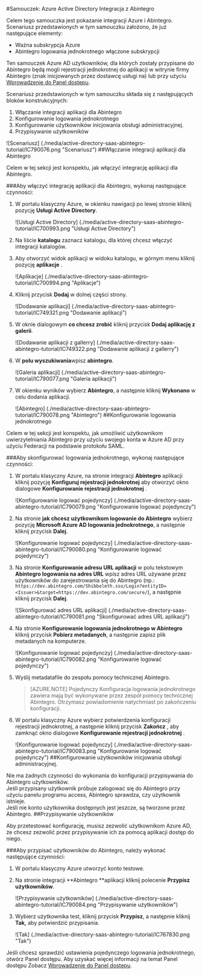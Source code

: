 <properties 
    pageTitle="Samouczek: Azure Active Directory Integracja z Abintegro | Microsoft Azure" 
    description="Dowiedz się, jak użyć Abintegro z usługi Azure Active Directory w celu włączenia rejestracji jednokrotnej, automatycznego inicjowania obsługi administracyjnej i nie tylko!" 
    services="active-directory" 
    authors="jeevansd"  
    documentationCenter="na" 
    manager="femila"/>
<tags 
    ms.service="active-directory" 
    ms.devlang="na" 
    ms.topic="article" 
    ms.tgt_pltfrm="na" 
    ms.workload="identity" 
    ms.date="09/29/2016" 
    ms.author="jeedes" />

#<a name="tutorial-azure-active-directory-integration-with-abintegro"></a>Samouczek: Azure Active Directory Integracja z Abintegro

Celem tego samouczka jest pokazanie integracji Azure i Abintegro.  
Scenariusz przedstawionych w tym samouczku założono, że już następujące elementy:

-   Ważna subskrypcja Azure
-   Abintegro logowania jednokrotnego włączone subskrypcji

Ten samouczek Azure AD użytkowników, dla których zostały przypisane do Abintegro będą mogli rejestracji jednokrotnej do aplikacji w witrynie firmy Abintegro (znak inicjowanych przez dostawcę usługi na) lub przy użyciu [Wprowadzenie do Panel dostępu](active-directory-saas-access-panel-introduction.md).

Scenariusz przedstawionych w tym samouczku składa się z następujących bloków konstrukcyjnych:

1.  Włączanie integracji aplikacji dla Abintegro
2.  Konfigurowanie logowania jednokrotnego
3.  Konfigurowanie użytkowników inicjowania obsługi administracyjnej.
4.  Przypisywanie użytkowników

![Scenariusz] (./media/active-directory-saas-abintegro-tutorial/IC790076.png "Scenariusz")
##<a name="enabling-the-application-integration-for-abintegro"></a>Włączanie integracji aplikacji dla Abintegro

Celem w tej sekcji jest konspektu, jak włączyć integrację aplikacji dla Abintegro.

###<a name="to-enable-the-application-integration-for-abintegro-perform-the-following-steps"></a>Aby włączyć integrację aplikacji dla Abintegro, wykonaj następujące czynności:

1.  W portalu klasyczny Azure, w okienku nawigacji po lewej stronie kliknij pozycję **Usługi Active Directory**.

    ![Usługi Active Directory] (./media/active-directory-saas-abintegro-tutorial/IC700993.png "Usługi Active Directory")

2.  Na liście **katalogu** zaznacz katalogu, dla której chcesz włączyć integracji katalogów.

3.  Aby otworzyć widok aplikacji w widoku katalogu, w górnym menu kliknij pozycję **aplikacje** .

    ![Aplikacje] (./media/active-directory-saas-abintegro-tutorial/IC700994.png "Aplikacje")

4.  Kliknij przycisk **Dodaj** w dolnej części strony.

    ![Dodawanie aplikacji] (./media/active-directory-saas-abintegro-tutorial/IC749321.png "Dodawanie aplikacji")

5.  W oknie dialogowym **co chcesz zrobić** kliknij przycisk **Dodaj aplikację z galerii**.

    ![Dodawanie aplikacji z gallerry] (./media/active-directory-saas-abintegro-tutorial/IC749322.png "Dodawanie aplikacji z gallerry")

6.  W **polu wyszukiwania**wpisz **abintegro**.

    ![Galeria aplikacji] (./media/active-directory-saas-abintegro-tutorial/IC790077.png "Galeria aplikacji")

7.  W okienku wyników wybierz **Abintegro**, a następnie kliknij **Wykonano** w celu dodania aplikacji.

    ![Abintegro] (./media/active-directory-saas-abintegro-tutorial/IC790078.png "Abintegro")
##<a name="configuring-single-sign-on"></a>Konfigurowanie logowania jednokrotnego

Celem w tej sekcji jest konspektu, jak umożliwić użytkownikom uwierzytelniania Abintegro przy użyciu swojego konta w Azure AD przy użyciu Federacji na podstawie protokołu SAML.

###<a name="to-configure-single-sign-on-perform-the-following-steps"></a>Aby skonfigurować logowania jednokrotnego, wykonaj następujące czynności:

1.  W portalu klasyczny Azure, na stronie integracji **Abintegro** aplikacji kliknij pozycję **Konfiguruj rejestracji jednokrotnej** aby otworzyć okno dialogowe **Konfigurowanie rejestracji jednokrotnej** .

    ![Konfigurowanie logować pojedynczy] (./media/active-directory-saas-abintegro-tutorial/IC790079.png "Konfigurowanie logować pojedynczy")

2.  Na stronie **jak chcesz użytkownikom logowanie do Abintegro** wybierz pozycję **Microsoft Azure AD logowania jednokrotnego**, a następnie kliknij przycisk **Dalej**.

    ![Konfigurowanie logować pojedynczy] (./media/active-directory-saas-abintegro-tutorial/IC790080.png "Konfigurowanie logować pojedynczy")

3.  Na stronie **Konfigurowanie adresu URL aplikacji** w polu tekstowym **Abintegro logowania na adres URL** wpisz adres URL używane przez użytkowników do zarejestrowania się do Abintegro (np.: `https://dev.abintegro.com/Shibboleth.sso/Login?entityID=<Issuer>&target=https://dev.abintegro.com/secure/`), a następnie kliknij przycisk **Dalej**.

    ![Skonfigurować adres URL aplikacji] (./media/active-directory-saas-abintegro-tutorial/IC790081.png "Skonfigurować adres URL aplikacji")

4.  Na stronie **Konfigurowanie logowania jednokrotnego w Abintegro** kliknij przycisk **Pobierz metadanych**, a następnie zapisz plik metadanych na komputerze.

    ![Konfigurowanie logować pojedynczy] (./media/active-directory-saas-abintegro-tutorial/IC790082.png "Konfigurowanie logować pojedynczy")

5.  Wyślij metadatafile do zespołu pomocy technicznej Abintegro.

    >[AZURE.NOTE] Pojedynczy Konfiguracja logowania jednokrotnego zawiera mają być wykonywane przez zespół pomocy technicznej Abintegro. Otrzymasz powiadomienie natychmiast po zakończeniu konfiguracji.

6.  W portalu klasyczny Azure wybierz potwierdzenia konfiguracji rejestracji jednokrotnej, a następnie kliknij przycisk **Zakończ** , aby zamknąć okno dialogowe **Konfigurowanie rejestracji jednokrotnej** .

    ![Konfigurowanie logować pojedynczy] (./media/active-directory-saas-abintegro-tutorial/IC790083.png "Konfigurowanie logować pojedynczy")
##<a name="configuring-user-provisioning"></a>Konfigurowanie użytkowników inicjowania obsługi administracyjnej.

Nie ma żadnych czynności do wykonania do konfiguracji przypisywania do Abintegro użytkowników.  
Jeśli przypisany użytkownik próbuje zalogować się do Abintegro przy użyciu panelu programu access, Abintegro sprawdza, czy użytkownik istnieje.  
Jeśli nie konto użytkownika dostępnych jest jeszcze, są tworzone przez Abintegro.
##<a name="assigning-users"></a>Przypisywanie użytkowników

Aby przetestować konfigurację, musisz zezwolić użytkownikom Azure AD, że chcesz zezwolić przez przypisywanie ich za pomocą aplikacji dostęp do niego.

###<a name="to-assign-users-to-abintegro-perform-the-following-steps"></a>Aby przypisać użytkowników do Abintegro, należy wykonać następujące czynności:

1.  W portalu klasyczny Azure utworzyć konto testowe.

2.  Na stronie integracji **Abintegro **aplikacji kliknij polecenie **Przypisz użytkowników**.

    ![Przypisywanie użytkowników] (./media/active-directory-saas-abintegro-tutorial/IC790084.png "Przypisywanie użytkowników")

3.  Wybierz użytkownika test, kliknij przycisk **Przypisz**, a następnie kliknij **Tak,** aby potwierdzić przypisania.

    ![Tak] (./media/active-directory-saas-abintegro-tutorial/IC767830.png "Tak")

Jeśli chcesz sprawdzić ustawienia pojedynczego logowania jednokrotnego, otwórz Panel dostępu. Aby uzyskać więcej informacji na temat Panel dostępu Zobacz [Wprowadzenie do Panel dostępu](active-directory-saas-access-panel-introduction.md).
